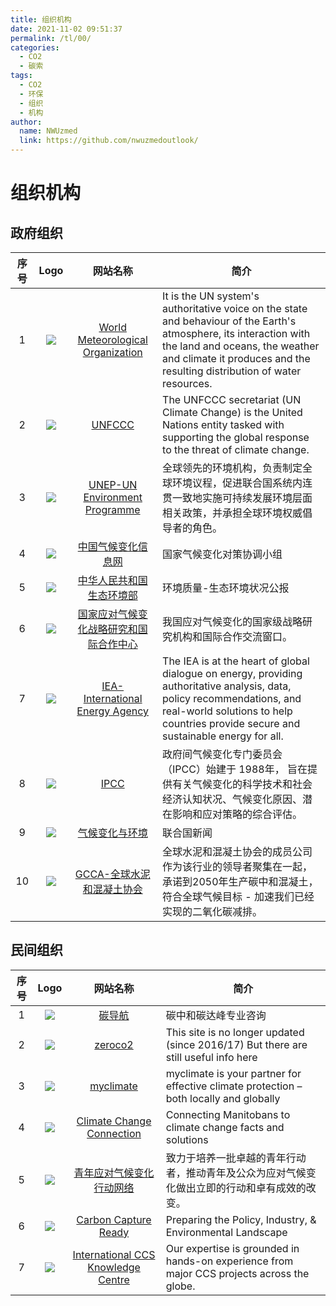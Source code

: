 ```yaml
---
title: 组织机构
date: 2021-11-02 09:51:37
permalink: /tl/00/
categories:
  - CO2
  - 碳索
tags:
  - CO2
  - 环保
  - 组织
  - 机构
author: 
  name: NWUzmed
  link: https://github.com/nwuzmedoutlook/
---
```


# 组织机构
## 政府组织
| 序号 | Logo | 网站名称 | 简介 | 
|:---:|:----:|:----:|----|
| 1 | ![](https://s3.uuu.ovh/imgs/2022/11/27/8cdb1aed98faec1d.png) | [World Meteorological Organization](https://public.wmo.int/en) | It is the UN system's authoritative voice on the state and behaviour of the Earth's atmosphere, its interaction with the land and oceans, the weather and climate it produces and the resulting distribution of water resources. |
| 2 | ![](https://s3.uuu.ovh/imgs/2022/11/27/d639b563e01a393e.png) | [UNFCCC](https://unfccc.int/) | The UNFCCC secretariat (UN Climate Change) is the United Nations entity tasked with supporting the global response to the threat of climate change.   |
| 3 | ![](https://s3.uuu.ovh/imgs/2022/11/27/4419713ba6ba45d9.png) | [UNEP-UN Environment Programme](https://www.unep.org/zh-hans) | 全球领先的环境机构，负责制定全球环境议程，促进联合国系统内连贯一致地实施可持续发展环境层面相关政策，并承担全球环境权威倡导者的角色。 |
| 4 | ![](https://i.postimg.cc/XJJCrtWT/2022-11-27-171439.png) | [中国气候变化信息网](https://www.ccchina.org.cn/) | 国家气候变化对策协调小组 |
| 5 | ![](https://i.postimg.cc/Xqn7ZC9X/2022-11-27-171741.png) | [中华人民共和国生态环境部](https://www.mee.gov.cn/hjzl/) | 环境质量-生态环境状况公报 |
| 6 | ![](https://i.postimg.cc/TPjzKH0q/2022-11-27-171933.png) | [国家应对气候变化战略研究和国际合作中心](http://www.ncsc.org.cn/) | 我国应对气候变化的国家级战略研究机构和国际合作交流窗口。 |
| 7 | ![](https://i.postimg.cc/3x9vB3tk/2022-11-27-172222.png) | [IEA-International Energy Agency  ](https://www.iea.org/) | The IEA is at the heart of global dialogue on energy, providing authoritative analysis, data, policy recommendations, and real-world solutions to help countries provide secure and sustainable energy for all. |
| 8 | ![](https://i.postimg.cc/yNVT1fbZ/2022-11-27-172853.png) | [IPCC](https://www.ipcc.ch/languages-2/chinese/) | 政府间气候变化专门委员会（IPCC）始建于 1988年， 旨在提供有关气候变化的科学技术和社会经济认知状况、气候变化原因、潜在影响和应对策略的综合评估。 |
| 9 | ![](https://i.postimg.cc/DyT6pyP6/2022-11-27-173142.png) | [气候变化与环境](https://news.un.org/zh/news/topic/climate-change) | 联合国新闻 |
| 10 | ![](https://i.postimg.cc/PJ9jhvfC/2022-11-27-173502.png) | [GCCA-全球水泥和混凝土协会](https://gccassociation.org/) | 全球水泥和混凝土协会的成员公司作为该行业的领导者聚集在一起，承诺到2050年生产碳中和混凝土，符合全球气候目标 - 加速我们已经实现的二氧化碳减排。 |

## 民间组织
| 序号 | Logo | 网站名称 | 简介 | 
|:---:|:----:|:----:|----|
| 1 | ![](https://i.postimg.cc/V6vxSnRL/logo2q.png) | [碳导航](https://navi.co2.press/index.html) | 碳中和碳达峰专业咨询 |
| 2 | ![](https://i.postimg.cc/xdfC4p0x/2022-11-27-185948.png) | [zeroco2](http://www.zeroco2.no/) | This site is no longer updated (since 2016/17) But there are still useful info here |
| 3 | ![](https://i.postimg.cc/4xhjVVjW/2022-11-27-190154.png) | [myclimate](https://www.myclimate.org/) | myclimate is your partner for effective climate protection – both locally and globally |
| 4 | ![](https://i.postimg.cc/dVLZBt9H/climatechangeconnectionlogo.png) | [Climate Change Connection](https://climatechangeconnection.org/) | Connecting Manitobans to climate change facts and solutions |
| 5 | ![](https://i.postimg.cc/9MJcKymG/01-4.png) | [青年应对气候变化行动网络](http://www.cycan.org/index) | 致力于培养一批卓越的青年行动者，推动青年及公众为应对气候变化做出立即的行动和卓有成效的改变。 |
| 6 | ![](https://i.postimg.cc/v8CmsL7z/great-plains-institute-logo-2x.png) | [Carbon Capture Ready](https://carboncaptureready.betterenergy.org/) | Preparing the Policy, Industry, & Environmental Landscape |
| 7 | ![](https://i.postimg.cc/cHwd1PBB/International-CCS-Knowledge-Centre.png) | [International CCS Knowledge Centre](https://ccsknowledge.com/) | Our expertise is grounded in hands-on experience from major CCS projects across the globe. |
